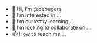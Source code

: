 - 👋 Hi, I’m @debugers
- 👀 I’m interested in ...
- 🌱 I’m currently learning ...
- 💞️ I’m looking to collaborate on ...
- 📫 How to reach me ...

<!---
debugers/debugers is a ✨ special ✨ repository because its `README.md` (this file) appears on your GitHub profile.
You can click the Preview link to take a look at your changes.
--->

